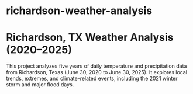 # richardson-weather-analysis

# Richardson, TX Weather Analysis (2020–2025)

This project analyzes five years of daily temperature and precipitation data from Richardson, Texas (June 30, 2020 to June 30, 2025). It explores local trends, extremes, and climate-related events, including the 2021 winter storm and major flood days.
